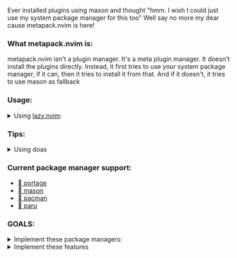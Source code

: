 Ever installed plugins using mason and thought "hmm. I wish I could just use
my system package manager for this too" Well say no more my dear cause
metapack.nvim is here!

### What metapack.nvim is:
metapack.nvim isn't a plugin manager. It's a meta plugin manager. It doesn't
install the plugins directly. Instead, it first tries to use your system
package manager, if it can, then it tries to install it from that. And if it
doesn't, it tries to use mason as fallback

### Usage:
<details>
    <summary>Using <a href="https://github.com/folke/lazy.nvim">lazy.nvim</a>:</summary>

```lua
    {
        "ingenarel/metapack.nvim",
        dependencies = {
            {
                "williamboman/mason.nvim",
                config = true,
            },
        },
        config = function()
            require("metapack").ensure_installed {
                --lsp
                "pyright", -- package could be string for simple use
                "clangd",
                {
                    name = "lua-language-server",
                    portage = true,
                    os = "gentoo"
                }, -- or it could be a table specifying stuff,
                {
                    name = "lua-language-server-git",
                    aur = true,
                    os = "arch",
                    execName = "lua-language-server"
                }, -- you can use execName if the package name isn't the same as the executable name
                "bash-language-server",
                "termux-language-server",
                "ltex-ls",
                "yaml-language-server",
                --lsp
                --dap
                { name = "codelldb", mason = true}, -- if you use table, it's not idiotproof, so if you name a plugin wrong, that's on you.
                "debugpy",
                --dap
                --formatter
                "black",
                "stylua",
                "clang-format",
                "beautysh",
                --formatter
            }
        end,
    }
```
</details>

### Tips:

<details>
    <summary> Using doas </summary>

metapack works with sudo when trying to interact with your package
manager. but it can also use doas.

```lua
    require("metapack").ensure_installed(
        {
            --packages
        }
        true
    )
```

</details>

### Current package manager support:
- [  portage](https://wiki.gentoo.org/wiki/Portage)
- [  mason](https://github.com/williamboman/mason.nvim)
- [󰣇  pacman](https://wiki.archlinux.org/title/Pacman)
- [󰣇  paru](https://github.com/Morganamilo/paru)

### GOALS:
<details>
    <summary> Implement these package managers:</summary>

- [ ] apt
- [ ] building from source
- [ ] cargo
- [ ] dnf
- [ ] luarocks
- [ ] npm
- [ ] pip
- [ ] scoop
- [ ] yay
- [x] pacman
- [x] paru

</details>

<details>
    <summary> Implement these features </summary>

- specifying:
    - [ ] version
    - [ ] commit hash
    - [x] ~operating system / Linux distro~
    - [x] ~package manager~

- features:
    - [ ] work with gentoo USE flags
        some stuff in gentoo, like codelldb and clang-format, are not separate
        packages, but instead they are USE flags in the clang package

</details>
<!-- vim: set textwidth=78: -->
